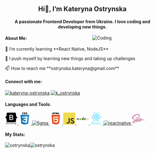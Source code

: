 <h2 align="center">Hi👋, I’m Kateryna Ostrynska</h2>
<h4 align="center">A passionate Frontend Developer from Ukraine. I love coding and developing new things.</h4>

<img align="right" alt="Coding" width="220" src="https://media.tenor.com/bQCHJwgCNuMAAAAM/kitten-cat.gif">

<h4 align="left">About Me:</h4>
<!-- <p align="left">🌱 I’m currently learning <b>React Native, NodeJS</b></p>
<p align="left">🔭 I push myself by learning new things and taking up challenges</p>
<p align="left">📫 How to reach me **ostrynska.kateryna@gmail.com**</p> -->

<p align="left">🌱 I’m currently learning **React Native, NodeJS**</p>
<p align="left">🔭 I push myself by learning new things and taking up challenges</p>
<p align="left">📫 How to reach me **ostrynska.kateryna@gmail.com**</p>

<h4 align="left">Connect with me:</h4>
<p align="left">
<a href="https://linkedin.com/in/kateryna-ostrynska" target="blank"><img align="center" src="https://raw.githubusercontent.com/rahuldkjain/github-profile-readme-generator/master/src/images/icons/Social/linked-in-alt.svg" alt="kateryna-ostrynska" height="30" width="40" /></a>
<a href="https://instagram.com/k_ostrynska" target="blank"><img align="center" src="https://raw.githubusercontent.com/rahuldkjain/github-profile-readme-generator/master/src/images/icons/Social/instagram.svg" alt="k_ostrynska" height="30" width="40" /></a>
</p>

<h4 align="left">Languages and Tools:</h4>
<p align="left"> <a href="https://getbootstrap.com" target="_blank" rel="noreferrer"> <img src="https://raw.githubusercontent.com/devicons/devicon/master/icons/bootstrap/bootstrap-plain-wordmark.svg" alt="bootstrap" width="40" height="40"/> </a> <a href="https://www.w3schools.com/css/" target="_blank" rel="noreferrer"> <img src="https://raw.githubusercontent.com/devicons/devicon/master/icons/css3/css3-original-wordmark.svg" alt="css3" width="40" height="40"/> </a> <a href="https://www.figma.com/" target="_blank" rel="noreferrer"> <img src="https://www.vectorlogo.zone/logos/figma/figma-icon.svg" alt="figma" width="40" height="40"/> </a> <a href="https://www.w3.org/html/" target="_blank" rel="noreferrer"> <img src="https://raw.githubusercontent.com/devicons/devicon/master/icons/html5/html5-original-wordmark.svg" alt="html5" width="40" height="40"/> </a> <a href="https://developer.mozilla.org/en-US/docs/Web/JavaScript" target="_blank" rel="noreferrer"> <img src="https://raw.githubusercontent.com/devicons/devicon/master/icons/javascript/javascript-original.svg" alt="javascript" width="40" height="40"/> </a> <a href="https://nodejs.org" target="_blank" rel="noreferrer"> <img src="https://raw.githubusercontent.com/devicons/devicon/master/icons/nodejs/nodejs-original-wordmark.svg" alt="nodejs" width="40" height="40"/> </a> <a href="https://reactjs.org/" target="_blank" rel="noreferrer"> <img src="https://raw.githubusercontent.com/devicons/devicon/master/icons/react/react-original-wordmark.svg" alt="react" width="40" height="40"/> </a> <a href="https://reactnative.dev/" target="_blank" rel="noreferrer"> <img src="https://reactnative.dev/img/header_logo.svg" alt="reactnative" width="40" height="40"/> </a> <a href="https://sass-lang.com" target="_blank" rel="noreferrer"> <img src="https://raw.githubusercontent.com/devicons/devicon/master/icons/sass/sass-original.svg" alt="sass" width="40" height="40"/> </a> </p>

<h4 align="left">My Stats:</h4>

<p><img align="left" src="https://github-readme-stats.vercel.app/api/top-langs?username=ostrynska&show_icons=true&locale=en&layout=compact&theme=tokyonight" alt="ostrynska" /></p>

<p><img align="left" src="https://github-readme-streak-stats.herokuapp.com/?user=ostrynska&&theme=tokyonight" alt="ostrynska" /></p>
